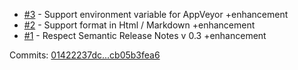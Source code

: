  - [#3](https://github.com/laedit/SemanticReleaseNotesParser/issues/3) - Support environment variable for AppVeyor +enhancement
 - [#2](https://github.com/laedit/SemanticReleaseNotesParser/issues/2) - Support format in Html / Markdown +enhancement
 - [#1](https://github.com/laedit/SemanticReleaseNotesParser/issues/1) - Respect Semantic Release Notes v 0.3 +enhancement

Commits: [01422237dc...cb05b3fea6](https://github.com/laedit/SemanticReleaseNotesParser/compare/01422237dc...cb05b3fea6)
